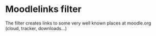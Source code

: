 Moodlelinks filter
==================

The filter creates links to some very well known places at moodle.org (cloud, tracker, downloads...)

